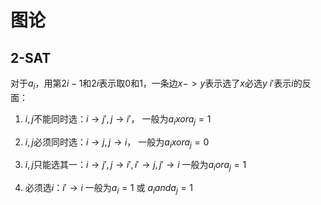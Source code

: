 图论
====

2-SAT
-----

对于$a_i$，用第$2i-1$和$2i$表示取$0$和$1$，一条边$x->y$表示选了$x$必选$y$
$i'$表示$i$的反面：

1.  $i,j$不能同时选：$i\to j',j\to i'$， 一般为$a_i xor a_j=1$

2.  $i,j$必须同时选：$i\to j,j\to i$， 一般为$a_i xor a_j=0$

3.  $i,j$只能选其一：$i\to j',j\to i',i'\to j,j'\to i$
    一般为$a_i or a_j=1$

4.  必须选$i$：$i'\to i$ 一般为$a_i=1$ 或 $a_i and a_j=1$


